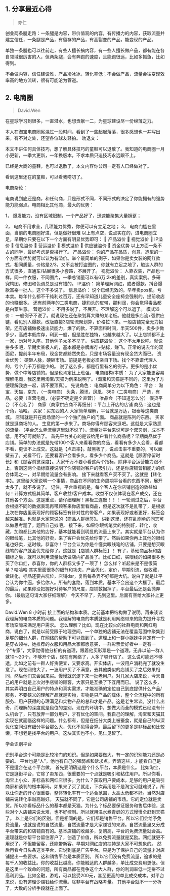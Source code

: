 ## 1. 分享最近心得
> 亦仁

创业两条腿走路：一条腿是内容，带价值观的内容，有传播力的内容，获取流量并建立信任，一条腿是产品，有留存的产品，有高裂变的产品，能变现的产品。 

单独一条腿也可以往前走，有些人擅长搞内容，有一些人擅长做产品，都有能在各自领域很厉害的人，但两条腿，会有奔跑的速度，且能跑很远，比如多抓鱼，比如得到。

不会做内容，信任建设难，产品冷冰冰，转化率低；不会做产品，流量会往变现效率高的地方流转，很有可能沦为管道。

## 2. 电商圈
> David.Wen

在星球学习到很多，一直潜水，也想贡献一二，为星球建设尽一份绵薄之力。

本人在淘宝电商圈厮混过一段时间，看到了一些起起落落，很多感想也一并写出来，有不对之处，还望各位球友轻拍。
劝退文：

本文不讲任何具体技巧，想了解具体技巧的童鞋可以退散了。我知道的电商圈一月小更新，一季大更新，一年换版本，不求本质只追技巧永远跟不上。

已经是大商的童鞋，也可以退散了，本文内容你公司一定有人已经做对了。

看到这里还在的童鞋，可以看我唠叨了。

电商杂论：

电商说到底还是商，和任何商，只是形式不同，不同形式的决定了你能拥有的强势能力能弱点。电商相比其他商，最大的优势：

1，	爆发能力，没有区域限制，一个产品好了，迅速能聚集大量拥趸；

2，	电商不用求全，几项能力优秀，你便可以有立足之地；
3，	电商门槛在里面，当前的电商圈好进，但是做好很难
以上有点空，说点实在的，进电商圈立足，早期你只要在以下一个方面有明显优势即可：
	产品溢价
	视觉溢价
	IP溢价
	信息溢价
	营运溢价
	模式溢价
	供应链溢价
	资金优势
以上方面一条不占的同学，最好考虑是否换行了。
产品溢价：
你的产品在品质，创意，造型的一个方面有优势就可以认为有溢价。举个最简单的例子，如果你是卖女装的网红款式，相同质量，价格是2/3，又不会被打盗图的，你就有立足之地了，触达人群的方式很多，直通车/钻展很多小套路，不展开了。
视觉溢价：
人靠衣装，产品也一样。同一件衣服，不同图片，一季总销量可以有6万:2k的差别，真实案例。多研究构图，修图和色调总是没有错的。
IP溢价：
简单理解网红，或者爆款。抖音爆款富裕一批人，这个不多说了。
信息溢价：
说个已经无效的。早年卖pos机。亏本卖。每年什么都不干纯利过百万。还有早知道儿童安全座椅会强制的，提前收店的也赚很多。
还有前两年的二类电商，捷豹头的皮带，那利润，你会觉得毒品都是白菜生意。
营运溢价：
不用多说了，不展开。不理解这个可以退了。
模式溢价：
一般例子不说了。就说现在还在聚划算大赚的某老板。他就是多店流+强供应链，看见别人爆款，改版直接3店轮流聚划算，价格拉下来。一般店铺完全无力招架。还有店铺做极速出货能力，爆了的款，不算面料时间，半天500件，卖多少做多少，高成本低库存，利润一般，但是胜在独特，也越来越大了。以上店铺都不止一家，勿对号入座。其他例子太多不举了。
供应链溢价：
这个不太用说吧。就说拼多多吧，早期卖某极人的，基本都是杂牌库存+贴标，赚飞。正常的说去年的双面尼，提前半年布局，现金贷都黯然失色，只是市场容量没有现金贷大而已。
资金优势：
硬砸人脉，硬砸市场。前提是老板必须亲自下场。找个不靠谱代理人的，亏个几千万都是少的。
说了这么多，都是行里有名的例子。更多的是小优势，做个中等店铺的。但是也肯定比上班强。
电商结构/本质：
为了大家能更容易理解电商，我这里用淘宝/天猫为例来说明了。（淘宝和天猫是不同的，这里为了方便理解我放一起，请不要顶真）。
先说角色：
电商简单分为以下角色：
平台： 淘宝，天猫，京东，（一类电商）
		头条，腾讯，凤凰，360（二类电商）
		严选，有品，必要（直营电商，（必要不确定是全直营））
唯品会（不知道怎么分）
		假货平台（不点名了）
商家（商家供应商不再细分）：平台上开店的店铺
商品：这也是个角，哈哈。
买家：买东西的人
大家简单理解，平台就是万达，银泰等这类商城。
店铺就是开在商场里的一个个独门独户的门面。
商品就是陈列的东西。
买家就是逛商场的人。
生意的第一步来了。商场你得有顾客来逛吧。这就是大家熟悉的流量。（平台怎么弄流量这里就不说了）。流量对平台来说可是个双刃剑，成本不低，用不好可就赔了。
首先平台关心的是该给用户看什么商品呢？早期商品优于店铺。简单的办法就是先带100个客人来看看你的商品，看看有多少人会看，看都不看，更谈不上成交。这就是【点击率】。敲黑板了，说点击率不重要的，可以面壁去了。光看不行，还要看客户会看多久，看多少个商品。这就是【顾客停留时长】和【顾客浏览深度】。大家千万不要小看这两个指标，除非平台运营能力跟不上，否则这两个指标直接说明了你店铺对客户的吸引力，还是你店铺营销能力的综合体现之一，对早期给流量会有影响。
接下来就看客户买不买了。这就是【转化率】。这里给大家说明一个事情，商品在不同的生命周期平台看的东西不同，展开太多了，就不多说了。
记住，平台重视的是，每个客人在你店铺创造的效益如何！计算方式极其简单，客户收益/客户成本。收益不仅仅体现在客户成交，还在其他各个方面。这是重点，请仔细理解！黑板三连敲！！！
一轮测过之后，平台会根据不同的数据表现再带顾客来你店里看商品，但是这次就不是乱带了，是根据上次在你店里表现好的顾客标签有针对性的带客户。如果表现好或者更好，标签会越来越准。也就是大家常说的【商品人群标签】。
讲到这里，还在乱刷单的同志可以做思考题了。题目自己拟吧。
接下来，如果你眼线笔卖的特别好，转化，收藏，加购都比其他的店好，基本就能看到明显的流量上来了。其实就是平台认为你的眼线笔，比其他的好卖，来了客户会优先给你带了。然后如果你再上其他的眼线笔也好卖，这时候，恭喜你！平台会认为你是个懂卖眼线笔的店铺，只要是想买眼线笔的客户就会优先给你了。这就是【店铺人群标签】！
有了，基础商品标和店铺标之后，就可以利用流量优势做店内扩品类了。比如口红，买眼线的如果很多也买了你口红，恭喜你，你的人群标又多了一项了！
怎么样？听起来是不是很简单？哈哈哈
其实里面很多的细节和功夫，产品优化，定价，早期引流，做收藏，做转化，标品还要占坑位，店铺dsr，复购每条弄不好都是大坑。说白了就是让平台认为你牛逼，多给你人。所有的套路，落到本质，基本不会出这个大框了。最后的最后，如果你没把握好对待客户的尺度，店铺数据掉了，平台最后还是会抛弃你。（最后这句请大家仔细理解）
今天不早了，先到这里。后面有空给大家补上更多。

David.Wen
8 小时前
接上面的结构和本质。之前基本把结构做了说明。再来谈谈我理解的电商本质的问题。我理解的电商的本质就是利用网络带来的能力提升寻找市场空隙来满足用户需求。
怎么理解？比如，现在比较火的社群电商和网红电商，说白了，就是以前受限于地理空间，一个单独的店铺无法在覆盖范围中聚集到足够的细分人群，在网络的帮助下可以做到了。道理上和一群小姐妹中肯定有一个是穿衣领袖，她推荐的衣服和用品大家都愿意买，一群彩票爱好者中一定有一个“专家”，大家觉得他分析的有道理，跟着他买彩票是一个道理。无非以前一群人就10～20个，不够开个店，现在有网络了，人多了够开店了。
这么说可能还不够透，比如之前有一群人好贪便宜，又要求高。开实体店，一波用户消耗完了就没生意了。现在网络大了，一波用户买了不满意，去其他类似的店铺买了之后效果相同，然后他们又会回来买。慢慢就沉淀下来一批老用户。对几家大店来说，今天自己的用户就是上次对手店铺的顾客，大家只是互换了下互用而已。
说了这么多，其实弄明白自己用户的特点和真实需求，才能准确的定位自己到底提供什么产品/服务，不要狭义的理解产品就是实物，实物是只产品的载体，整个全流程中的所有服务、用户获得的心理满足和实物产品的总和才是产品。这是老生常谈。没什么出奇，而理解的深度就是段位的差别。现在的环境中，想做大而全的模式已经没有什么机会了，只有放弃一部分用户，才有优化的空间。我自己的理解，淘宝和天猫其实现在就面临这样的问题。什么都有，但是在细分大类上被蚕食，就是自己的纵深优化空间没有细分平台那么大，优化不见得合算。最后留下的更多是非标品和比较懒，不想老是找平台的用户。这块其实也不小，见仁见智了。

学会识别平台

识别平台这个可能是比较冷门的知识。但是如果要做大，有一定的识别能力还是必要的。
平台也是“人”，他也有自己的强弱点和诉求点。弄清这些，才能看自己是不是适合在这个平台做。
首先要明确这是个什么平台，本质是什么。
比如淘宝，它是逛街平台，它除了卖东西，很重要的一个点就是吸引和粘住用户。所以你看，淘宝上小众、非标品和网红店很多。为什么？获取用户要成本，足够的用户是吸引商家和谈判的根本筹码。如果来了买了就走，下次再用是不是淘宝可就难说了。所以让你逛的开心很重要，整体转化率有一个适合范围，太高太低都不好。当然对店铺来说转化率越高越好。
天猫就不同了，它是公司店铺的市场。它的定位就是卖货。所以你看标品什么的基本都是天猫。为什么？标品要保证服务和售后体验，这些对个人店铺来说太难，也不好控制。所以就用温水煮青蛙的方式慢慢全赶到天猫了。
以上是它们的区别，但是相同的是，它们都是销售平台。所以它们会给予免费流量，也就是说的自然流量，自然流量才是大家赚钱的来源。自然流量里又分成平台带来的和店铺自有的。基本店铺的收藏多，复购高，平台的免费流量就会高。道理就是你帮平台留住客户了，创造了价值，所以免费流量就是奖励。网红就更不用说了，不但能留客，还能带新客。早期对网红店的扶持是大家不可想象的。
然后再看今日头条这类平台，它说到底是广告平台。只是为了保护自己的流量才对店铺提出一些要求。这和销售平台是本质区别。
所以它们没有免费流量，追求的是每千人的收益比。你的收益比越高，你能触达的人群越多，单比成交费用更低。但是这里一个致命的问题，所有商品都在竞争这个大人群，你的利润率低一定拼不过高利润品。比如金融，游戏，可以接受200元，甚至更高的单比成交成本。对平台来说，没有道理少赚钱给你流量。除非平台有战略考量。
其他平台就不一一分析了，大致的分析手段就在上面了。